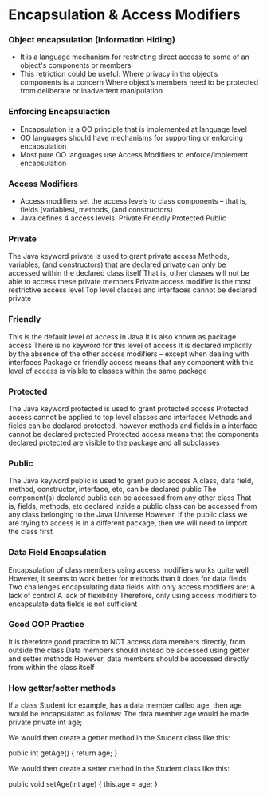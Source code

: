 # Encapsulation & Access Modifiers

### Object encapsulation (Information Hiding)
- It is a language mechanism for restricting direct access to some of an object's components or members
- This retriction could be useful:
  Where privacy in the object’s components is a concern
  Where object’s members need to be protected from deliberate or inadvertent manipulation

### Enforcing Encapsulaction
- Encapsulation is a OO principle that is implemented at language level
- OO languages should have mechanisms for supporting or enforcing encapsulation
- Most pure OO languages use Access Modifiers to enforce/implement encapsulation

### Access Modifiers
- Access modifiers set the access levels to class components – that is, fields (variables), methods, (and constructors)
- Java defines 4 access levels:
    Private
    Friendly
    Protected
    Public

### Private
The Java keyword private is used to grant private access
Methods, variables, (and constructors) that are declared private can only be accessed within the declared class itself
That is, other classes will not be able to access these private members
Private access modifier is the most restrictive access level
Top level classes and interfaces cannot be declared private

### Friendly
This is the default level of access in Java
It is also known as package access
There is no keyword for this level of access
It is declared implicitly by the absence of the other access modifiers – except when dealing with interfaces
Package or friendly access means that any component with this level of access is visible to classes within the same package

### Protected
The Java keyword protected is used to grant protected access
Protected access cannot be applied to top level classes and interfaces
Methods and fields can be declared protected, however methods and fields in a interface cannot be declared protected
Protected access means that the components declared protected are visible to the package and all subclasses

### Public
The Java keyword public is used to grant public access
A class, data field, method, constructor, interface, etc, can be declared public
The component(s) declared public can be accessed from any other class
That is, fields, methods, etc declared inside a public class can be accessed from any class belonging to the Java Universe
However, if the public class we are trying to access is in a different package, then we will need to import the class first

### Data Field Encapsulation
Encapsulation of class members using access modifiers works quite well
However, it seems to work better for methods than it does for data fields
Two challenges encapsulating data fields with only access modifiers are:
A lack of control
A lack of flexibility
Therefore, only using access modifiers to encapsulate data fields is not sufficient

### Good OOP Practice
It is therefore good practice to NOT access data members directly, from outside the class
Data members should instead be accessed using getter and setter methods
However, data members should be accessed directly from within the class itself

### How getter/setter methods
If a class Student for example, has a data member called age, then age would be encapsulated as follows:
The data member age would be made private
private int age;

We would then create a getter method in the Student class like this:

public int getAge() {
return age;
}

We would then create a setter method in the Student class like this:

public void setAge(int age) {
this.age = age;
}






